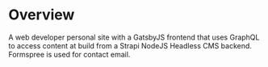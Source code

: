 # Overview

A web developer personal site with a GatsbyJS frontend that uses GraphQL to access content at build from a Strapi NodeJS Headless CMS backend. Formspree is used for contact email.

